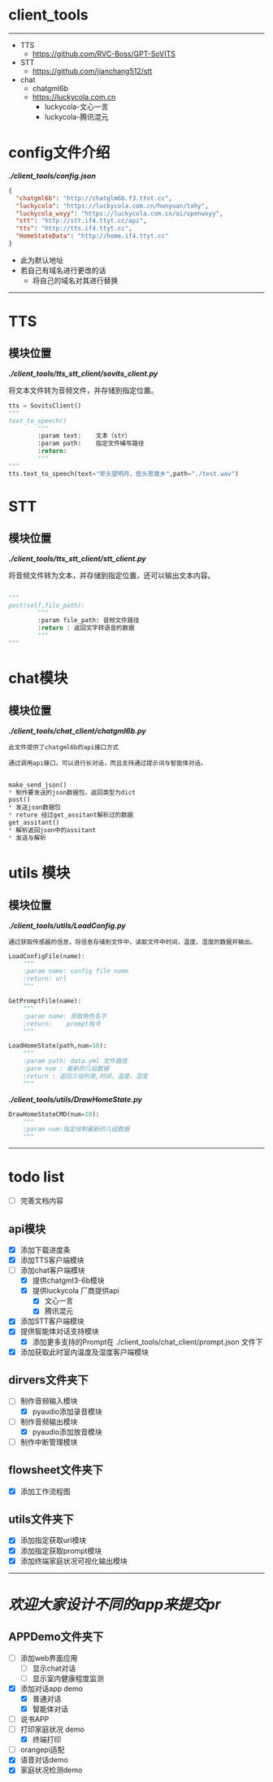 # client_tools
***
* TTS
  * https://github.com/RVC-Boss/GPT-SoVITS
* STT
  * https://github.com/jianchang512/stt
* chat
  * chatgml6b
  * https://luckycola.com.cn
    * luckycola-文心一言
    * luckycola-腾讯混元
# config文件介绍
***./client_tools/config.json***
```json
{
  "chatgml6b": "http://chatglm6b.f3.ttvt.cc",
  "luckycola": "https://luckycola.com.cn/hunyuan/txhy",
  "luckycola_wxyy": "https://luckycola.com.cn/ai/openwxyy",
  "stt": "http://stt.if4.ttyt.cc/api",
  "tts": "http://tts.if4.ttyt.cc",
  "HomeStateData": "http://home.if4.ttyt.cc"
}
```
* 此为默认地址
* 若自己有域名进行更改的话
  * 将自己的域名对其进行替换
***

# TTS
## 模块位置
***./client_tools/tts_stt_client/sovits_client.py***

  将文本文件转为音频文件，并存储到指定位置。
```python
tts = SovitsClient()
"""
text_to_speech()
        """
        :param text:    文本（str）
        :param path:    指定文件编写路径
        :return:
        """
"""
tts.text_to_speech(text="举头望明月，低头思故乡",path="./test.wav")
```

# STT
## 模块位置
***./client_tools/tts_stt_client/stt_client.py***

  将音频文件转为文本，并存储到指定位置，还可以输出文本内容。

```python

"""
post(self,file_path):
        """
        :param file_path: 音频文件路径
        :return : 返回文字转语音的数据
        """
"""
```

# chat模块
## 模块位置
***./client_tools/chat_client/chatgml6b.py***

    此文件提供了chatgml6b的api接口方式
  
    通过调用api接口，可以进行长对话，而且支持通过提示词与智能体对话。
```python
  
make_send_json()
* 制作要发送的json数据包，返回类型为dict
post()
* 发送json数据包
* reture 经过get_assitant解析过的数据
get_assitant()
* 解析返回json中的assitant
* 发送与解析
```
# utils 模块
## 模块位置
***./client_tools/utils/LoadConfig.py***

    通过获取传感器的信息，将信息存储到文件中，读取文件中时间，温度，湿度的数据并输出。
```python 
LoadConfigFile(name):
    """
    :param name: config file name
    :return: url
    """

GetPromptFile(name):
    """
    :param name: 获取角色名字
    :return:    prompt指令
    """

LoadHomeState(path,num=10):
    """
    :param path: data.yml 文件路径
    :parm num : 最新的几组数据
    :return : 返回三组列表,时间，温度，湿度
    """

```
***./client_tools/utils/DrawHomeState.py***
```python
DrawHomeStateCMD(num=10):
    """
    :param num:指定绘制最新的几组数据
    """
```

***
# todo list
- [ ] 完善文档内容
## api模块
- [x] 添加下载进度条
- [x] 添加TTS客户端模块
- [ ] 添加chat客户端模块
  - [x] 提供chatgml3-6b模块
  - [x] 提供luckycola 厂商提供api
    - [x] 文心一言
    - [x] 腾讯混元
- [x] 添加STT客户端模块
- [x] 提供智能体对话支持模块
  - [x] 添加更多支持的Prompt在 ./client_tools/chat_client/prompt.json 文件下
- [x] 添加获取此时室内温度及湿度客户端模块
## dirvers文件夹下
- [ ] 制作音频输入模块
  - [x] pyaudio添加录音模块
- [ ] 制作音频输出模块
    - [x] pyaudio添加放音模块
- [ ] 制作中断管理模块
## flowsheet文件夹下
- [x] 添加工作流程图
## utils文件夹下  
- [x] 添加指定获取url模块
- [x] 添加指定获取prompt模块
- [x] 添加终端家庭状况可视化输出模块
***
# ***欢迎大家设计不同的app来提交pr***
## APPDemo文件夹下
- [ ] 添加web界面应用
  - [ ] 显示chat对话
  - [ ] 显示室内健康程度监测
- [x] 添加对话app demo
  - [x] 普通对话
  - [x] 智能体对话
- [ ] 说书APP
- [ ] 打印家庭状况 demo
  - [x] 终端打印 
- [ ] orangepi适配
 - [x] 语音对话demo
 - [x] 家庭状况检测demo 
